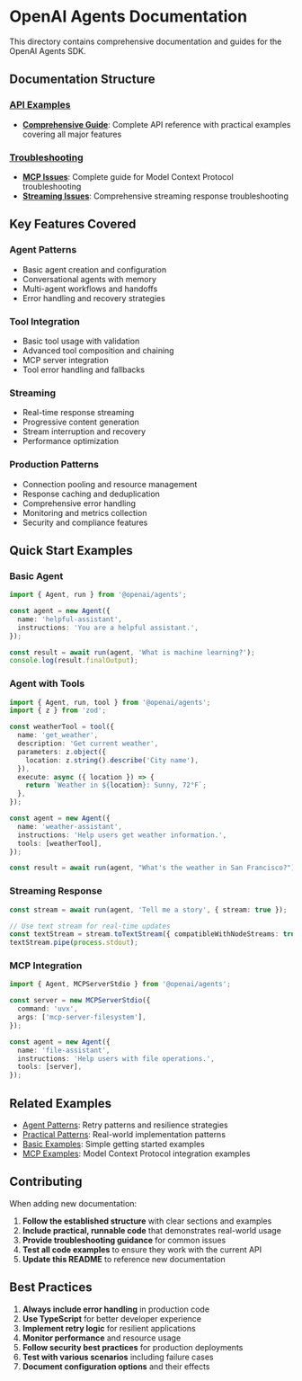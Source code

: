 # OpenAI Agents Documentation

This directory contains comprehensive documentation and guides for the OpenAI Agents SDK.

## Documentation Structure

### [API Examples](./api-examples/)

- **[Comprehensive Guide](./api-examples/comprehensive-guide.md)**: Complete API reference with practical examples covering all major features

### [Troubleshooting](./troubleshooting/)

- **[MCP Issues](./troubleshooting/mcp-issues.md)**: Complete guide for Model Context Protocol troubleshooting
- **[Streaming Issues](./troubleshooting/streaming-issues.md)**: Comprehensive streaming response troubleshooting

## Key Features Covered

### Agent Patterns

- Basic agent creation and configuration
- Conversational agents with memory
- Multi-agent workflows and handoffs
- Error handling and recovery strategies

### Tool Integration

- Basic tool usage with validation
- Advanced tool composition and chaining
- MCP server integration
- Tool error handling and fallbacks

### Streaming

- Real-time response streaming
- Progressive content generation
- Stream interruption and recovery
- Performance optimization

### Production Patterns

- Connection pooling and resource management
- Response caching and deduplication
- Comprehensive error handling
- Monitoring and metrics collection
- Security and compliance features

## Quick Start Examples

### Basic Agent

```typescript
import { Agent, run } from '@openai/agents';

const agent = new Agent({
  name: 'helpful-assistant',
  instructions: 'You are a helpful assistant.',
});

const result = await run(agent, 'What is machine learning?');
console.log(result.finalOutput);
```

### Agent with Tools

```typescript
import { Agent, run, tool } from '@openai/agents';
import { z } from 'zod';

const weatherTool = tool({
  name: 'get_weather',
  description: 'Get current weather',
  parameters: z.object({
    location: z.string().describe('City name'),
  }),
  execute: async ({ location }) => {
    return `Weather in ${location}: Sunny, 72°F`;
  },
});

const agent = new Agent({
  name: 'weather-assistant',
  instructions: 'Help users get weather information.',
  tools: [weatherTool],
});

const result = await run(agent, "What's the weather in San Francisco?");
```

### Streaming Response

```typescript
const stream = await run(agent, 'Tell me a story', { stream: true });

// Use text stream for real-time updates
const textStream = stream.toTextStream({ compatibleWithNodeStreams: true });
textStream.pipe(process.stdout);
```

### MCP Integration

```typescript
import { Agent, MCPServerStdio } from '@openai/agents';

const server = new MCPServerStdio({
  command: 'uvx',
  args: ['mcp-server-filesystem'],
});

const agent = new Agent({
  name: 'file-assistant',
  instructions: 'Help users with file operations.',
  tools: [server],
});
```

## Related Examples

- [Agent Patterns](../examples/agent-patterns/): Retry patterns and resilience strategies
- [Practical Patterns](../examples/docs/practical-patterns/): Real-world implementation patterns
- [Basic Examples](../examples/basic/): Simple getting started examples
- [MCP Examples](../examples/mcp/): Model Context Protocol integration examples

## Contributing

When adding new documentation:

1. **Follow the established structure** with clear sections and examples
2. **Include practical, runnable code** that demonstrates real-world usage
3. **Provide troubleshooting guidance** for common issues
4. **Test all code examples** to ensure they work with the current API
5. **Update this README** to reference new documentation

## Best Practices

1. **Always include error handling** in production code
2. **Use TypeScript** for better developer experience
3. **Implement retry logic** for resilient applications
4. **Monitor performance** and resource usage
5. **Follow security best practices** for production deployments
6. **Test with various scenarios** including failure cases
7. **Document configuration options** and their effects
